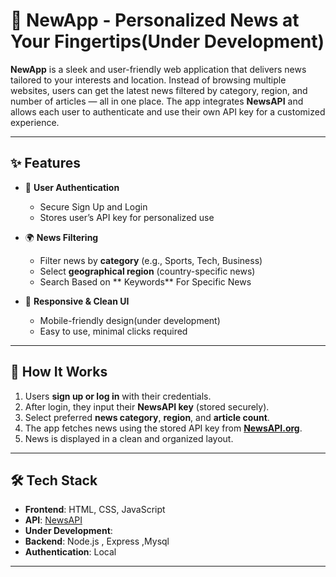 # 📰 NewApp - Personalized News at Your Fingertips(Under Development)

**NewApp** is a sleek and user-friendly web application that delivers news tailored to your interests and location. Instead of browsing multiple websites, users can get the latest news filtered by category, region, and number of articles — all in one place. The app integrates **NewsAPI** and allows each user to authenticate and use their own API key for a customized experience.

---

## ✨ Features

- 🔐 **User Authentication**
  - Secure Sign Up and Login
  - Stores user’s API key for personalized use

- 🌍 **News Filtering**
  - Filter news by **category** (e.g., Sports, Tech, Business)
  - Select **geographical region** (country-specific news)
  - Search Based on  ** Keywords** For Specific News

- 📱 **Responsive & Clean UI**
  - Mobile-friendly design(under development)
  - Easy to use, minimal clicks required

---

## 🚀 How It Works

1. Users **sign up or log in** with their credentials.
2. After login, they input their **NewsAPI key** (stored securely).
3. Select preferred **news category**, **region**, and **article count**.
4. The app fetches news using the stored API key from **[NewsAPI.org](https://newsapi.org/)**.
5. News is displayed in a clean and organized layout.

---

## 🛠️ Tech Stack

- **Frontend**: HTML, CSS, JavaScript 
- **API**: [NewsAPI](https://newsapi.org/)
- **Under Development**:
- **Backend**: Node.js , Express ,Mysql
- **Authentication**: Local

---

